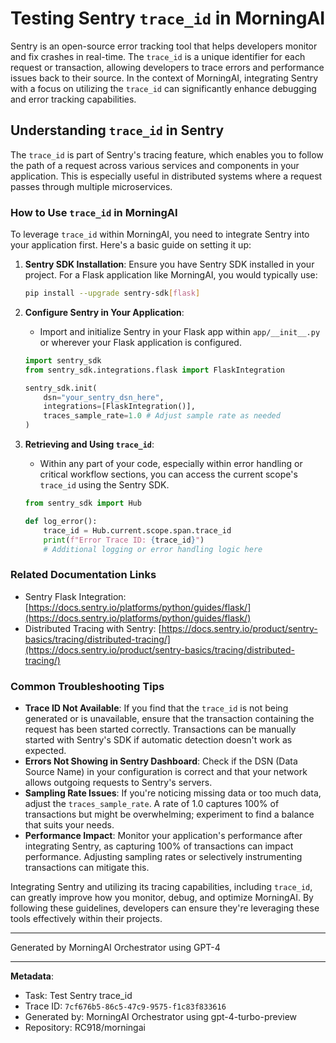 # Testing Sentry `trace_id` in MorningAI

Sentry is an open-source error tracking tool that helps developers monitor and fix crashes in real-time. The `trace_id` is a unique identifier for each request or transaction, allowing developers to trace errors and performance issues back to their source. In the context of MorningAI, integrating Sentry with a focus on utilizing the `trace_id` can significantly enhance debugging and error tracking capabilities.

## Understanding `trace_id` in Sentry

The `trace_id` is part of Sentry's tracing feature, which enables you to follow the path of a request across various services and components in your application. This is especially useful in distributed systems where a request passes through multiple microservices.

### How to Use `trace_id` in MorningAI

To leverage `trace_id` within MorningAI, you need to integrate Sentry into your application first. Here's a basic guide on setting it up:

1. **Sentry SDK Installation**: Ensure you have Sentry SDK installed in your project. For a Flask application like MorningAI, you would typically use:

    ```bash
    pip install --upgrade sentry-sdk[flask]
    ```

2. **Configure Sentry in Your Application**:
    - Import and initialize Sentry in your Flask app within `app/__init__.py` or wherever your Flask application is configured.

    ```python
    import sentry_sdk
    from sentry_sdk.integrations.flask import FlaskIntegration

    sentry_sdk.init(
        dsn="your_sentry_dsn_here",
        integrations=[FlaskIntegration()],
        traces_sample_rate=1.0 # Adjust sample rate as needed
    )
    ```

3. **Retrieving and Using `trace_id`**:
   - Within any part of your code, especially within error handling or critical workflow sections, you can access the current scope's `trace_id` using the Sentry SDK.

   ```python
   from sentry_sdk import Hub

   def log_error():
       trace_id = Hub.current.scope.span.trace_id
       print(f"Error Trace ID: {trace_id}")
       # Additional logging or error handling logic here
   ```

### Related Documentation Links

- Sentry Flask Integration: [https://docs.sentry.io/platforms/python/guides/flask/](https://docs.sentry.io/platforms/python/guides/flask/)
- Distributed Tracing with Sentry: [https://docs.sentry.io/product/sentry-basics/tracing/distributed-tracing/](https://docs.sentry.io/product/sentry-basics/tracing/distributed-tracing/)

### Common Troubleshooting Tips

- **Trace ID Not Available**: If you find that the `trace_id` is not being generated or is unavailable, ensure that the transaction containing the request has been started correctly. Transactions can be manually started with Sentry's SDK if automatic detection doesn't work as expected.
- **Errors Not Showing in Sentry Dashboard**: Check if the DSN (Data Source Name) in your configuration is correct and that your network allows outgoing requests to Sentry's servers.
- **Sampling Rate Issues**: If you're noticing missing data or too much data, adjust the `traces_sample_rate`. A rate of 1.0 captures 100% of transactions but might be overwhelming; experiment to find a balance that suits your needs.
- **Performance Impact**: Monitor your application's performance after integrating Sentry, as capturing 100% of transactions can impact performance. Adjusting sampling rates or selectively instrumenting transactions can mitigate this.

Integrating Sentry and utilizing its tracing capabilities, including `trace_id`, can greatly improve how you monitor, debug, and optimize MorningAI. By following these guidelines, developers can ensure they're leveraging these tools effectively within their projects.

---
Generated by MorningAI Orchestrator using GPT-4

---

**Metadata**:
- Task: Test Sentry trace_id
- Trace ID: `7cf676b5-86c5-47c9-9575-f1c83f833616`
- Generated by: MorningAI Orchestrator using gpt-4-turbo-preview
- Repository: RC918/morningai
